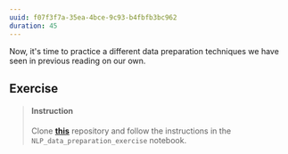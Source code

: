 ```yaml
---
uuid: f07f3f7a-35ea-4bce-9c93-b4fbfb3bc962
duration: 45
---
```


 Now, it's time to practice a different data preparation techniques we have seen in previous reading on our own.

## Exercise

> #### Instruction
> Clone [**this**](https://github.com/lighthouse-labs/NLP_exercise.git) repository and follow the instructions in the `NLP_data_preparation_exercise` notebook.
